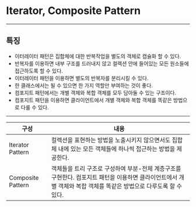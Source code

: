 # Iterator, Composite Pattern
---

## 특징
- 이터레이터 패턴은 집합체에 대한 반복작업을 별도의 객체로 캡슐화 할 수 있다.
- 반복자를 이용하면 내부 구조를 드러내지 않고 컬렉션 안에 들어있는 모든 원소들에 접근하도록 할 수 있다.
- 이터레이터 패턴을 이용하면 별도의 반복자를 분리시킬 수 있다.
- 한 클래스에서는 될 수 있으면 한 가지 역할만 부여하는 것이 좋다.
- 컴포지트 패턴에서는 개별 객체와 복합 객체를 모두 담아둘 수 있는 구조이다.
- 컴포지트 패턴을 이용하면 클라이언트에서 개별 객체와 복합 객체를 똑같은 방법으로 다룰 수 있다.


---
구성|내용
--|--
Iterator Pattern|컬렉션을 표현하는 방법을 노출시키지 않으면서도 집합체 내에 있는 모든 객체들에 하나씩 접근하는 방법을 제공한다.
Composite Pattern|객체들을 트리 구조로 구성하여 부분-전체 계층구조를 구현한다. 컴포지트 패턴을 이용하면 클라이언트에서 개별 객체와 복합 객체를 똑같은 방법으로 다루도록 할 수 있다.
